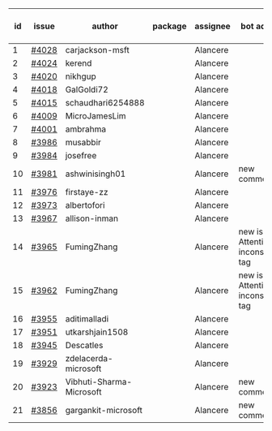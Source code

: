 | id | issue | author | package | assignee | bot advice | created date of issue | target release date | date from target |
| ------ | ------ | ------ | ------ | ------ | ------ | ------ | ------ | :-----: |
| 1 | [#4028](https://github.com/Azure/sdk-release-request/issues/4028) | carjackson-msft |  | Alancere |  | 04-11 | 04-28 |  |
| 2 | [#4024](https://github.com/Azure/sdk-release-request/issues/4024) | kerend |  | Alancere |  | 04-10 | 04-28 |  |
| 3 | [#4020](https://github.com/Azure/sdk-release-request/issues/4020) | nikhgup |  | Alancere |  | 04-06 | 04-28 |  |
| 4 | [#4018](https://github.com/Azure/sdk-release-request/issues/4018) | GalGoldi72 |  | Alancere |  | 04-04 | 04-28 |  |
| 5 | [#4015](https://github.com/Azure/sdk-release-request/issues/4015) | schaudhari6254888 |  | Alancere |  | 04-04 | 04-28 |  |
| 6 | [#4009](https://github.com/Azure/sdk-release-request/issues/4009) | MicroJamesLim |  | Alancere |  | 03-31 | 04-28 |  |
| 7 | [#4001](https://github.com/Azure/sdk-release-request/issues/4001) | ambrahma |  | Alancere |  | 03-27 | 04-28 |  |
| 8 | [#3986](https://github.com/Azure/sdk-release-request/issues/3986) | musabbir |  | Alancere |  | 03-23 | 04-28 |  |
| 9 | [#3984](https://github.com/Azure/sdk-release-request/issues/3984) | josefree |  | Alancere |  | 03-23 | 04-28 |  |
| 10 | [#3981](https://github.com/Azure/sdk-release-request/issues/3981) | ashwinisingh01 |  | Alancere | new comment. | 03-23 | 04-28 |  |
| 11 | [#3976](https://github.com/Azure/sdk-release-request/issues/3976) | firstaye-zz |  | Alancere |  | 03-22 | 04-28 |  |
| 12 | [#3973](https://github.com/Azure/sdk-release-request/issues/3973) | albertofori |  | Alancere |  | 03-22 | 04-28 |  |
| 13 | [#3967](https://github.com/Azure/sdk-release-request/issues/3967) | allison-inman |  | Alancere |  | 03-22 | 04-28 |  |
| 14 | [#3965](https://github.com/Azure/sdk-release-request/issues/3965) | FumingZhang |  | Alancere | new issue. Attention to inconsistent tag | 03-22 | 04-28 |  |
| 15 | [#3962](https://github.com/Azure/sdk-release-request/issues/3962) | FumingZhang |  | Alancere | new issue. Attention to inconsistent tag | 03-22 | 04-28 |  |
| 16 | [#3955](https://github.com/Azure/sdk-release-request/issues/3955) | aditimalladi |  | Alancere |  | 03-21 | 04-28 |  |
| 17 | [#3951](https://github.com/Azure/sdk-release-request/issues/3951) | utkarshjain1508 |  | Alancere |  | 03-21 | 04-28 |  |
| 18 | [#3945](https://github.com/Azure/sdk-release-request/issues/3945) | Descatles |  | Alancere |  | 03-17 | 04-28 |  |
| 19 | [#3929](https://github.com/Azure/sdk-release-request/issues/3929) | zdelacerda-microsoft |  | Alancere |  | 03-15 | 04-28 |  |
| 20 | [#3923](https://github.com/Azure/sdk-release-request/issues/3923) | Vibhuti-Sharma-Microsoft |  | Alancere | new comment. | 03-10 | 04-28 |  |
| 21 | [#3856](https://github.com/Azure/sdk-release-request/issues/3856) | gargankit-microsoft |  | Alancere | new comment. | 03-02 | 04-21 |  |
